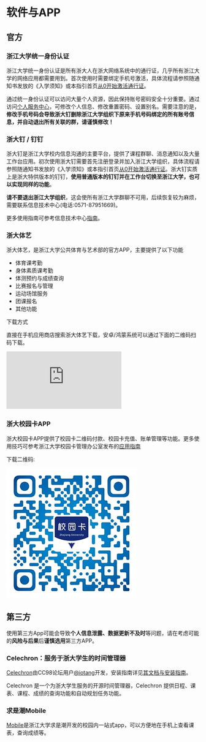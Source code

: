 # 软件与APP

## 官方

### 浙江大学统一身份认证

浙江大学统一身份认证是所有浙大人在浙大网络系统中的通行证，几乎所有浙江大学的网络应用都需要用到。首次使用时需要绑定手机号激活，具体流程请参照随通知书发放的《入学须知》或本指引首页[从0开始激活通行证](../network_detailed.md)。

通过统一身份认证可以访问大量个人资源，因此保持账号密码安全十分重要。通过访问[个人服务中心](https://zjuam.zju.edu.cn/zjuam-main/)，可修改个人信息、修改重置密码、设置别名。需要注意的是，**修改手机号码会导致浙大钉删除浙江大学组织下原来手机号码绑定的所有账号信息，并自动退出所有关联的群，请谨慎修改！**

### 浙大钉 / 钉钉

浙大钉是浙江大学校内信息沟通的主要平台，提供了课程群聊、消息通知以及大量工作台应用。初次使用浙大钉需要首先注册登录并加入浙江大学组织，具体流程请参照随通知书发放的《入学须知》或本指引首页[从0开始激活通行证](../network_detailed.md/#_4)。浙大钉实质上是浙大特供版本的钉钉，**使用普通版本的钉钉并在工作台切换至浙江大学，也可以实现同样的功能**。

**请不要退出浙江大学组织**，这会使所有浙江大学群聊不可用，后续恢复较为麻烦，需要联系信息技术中心(电话:0571-87951669)。

更多使用指南可参考信息技术中心[指南](https://itc.zju.edu.cn/2020/0210/c45425a1959363/page.htm)。

### 浙大体艺

浙大体艺，是浙江大学公共体育与艺术部的官方APP，主要提供了以下功能

- 体育课考勤
- 身体素质课考勤
- 体测预约与成绩查询
- 比赛报名与管理
- 运动场馆服务
- 团课报名
- 其他功能

下载方式

直接在手机应用商店搜索浙大体艺下载，安卓/鸿蒙系统可以通过下面的二维码扫码下载。

![zhedatiyi](http://tyys.zju.edu.cn/wescms/sys/filebrowser/file.php?cmd=download&id=193568)

### 浙大校园卡APP

浙大校园卡APP提供了校园卡二维码付款、校园卡充值、账单管理等功能。更多使用技巧可参考浙江大学校园卡管理办公室发布的[应用指南](https://ecard.zju.edu.cn/plat-pc/newsannouncement/detail/381)

下载二维码:

![](../assets/card.webp)

## 第三方

使用第三方App可能会导致**个人信息泄露、数据更新不及时**等问题，请在考虑可能的**风险与后果**后**谨慎选用**第三方APP。

### Celechron：服务于浙大学生的时间管理器

[Celechron](https://zjuers.com/rd?url=https://www.cc98.org/topic/5807824&mode=1)由CC98论坛用户[@iotang](https://zjuers.com/rd?url=https://www.cc98.org/user/id/672329&mode=1)开发，安装指南详见[其文档与安装指南](https://zjuers.com/rd?url=https://www.cc98.org/topic/5807824&mode=1)。

Celechron 是一个为浙大学生服务的开源时间管理器，Celechron 提供日程、课表、课程、成绩的查询功能和自动规划任务功能。

### 求是潮Mobile

[Mobile](https://www.qsc.zju.edu.cn/mobile)是浙江大学求是潮开发的校园内一站式app，可以方便地在手机上查看课表，查询成绩等。
